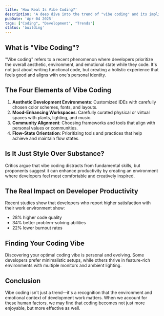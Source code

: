 ```yaml
---
title: 'How Real Is Vibe Coding?'
description: 'A deep dive into the trend of "vibe coding" and its implications for modern development'
pubDate: 'Apr 04 2025'
tags: ["Coding", "Development", "Trends"]
status: 'building'
---
```


## What is "Vibe Coding"?

"Vibe coding" refers to a recent phenomenon where developers prioritize the overall aesthetic, environment, and emotional state while they code. It's not just about writing functional code, but creating a holistic experience that feels good and aligns with one's personal identity.

## The Four Elements of Vibe Coding

1. **Aesthetic Development Environments**: Customized IDEs with carefully chosen color schemes, fonts, and layouts.
2. **Mood-Enhancing Workspaces**: Carefully curated physical or virtual spaces with plants, lighting, and music.
3. **Community Alignment**: Choosing frameworks and tools that align with personal values or communities.
4. **Flow-State Orientation**: Prioritizing tools and practices that help achieve and maintain flow states.

## Is It Just Style Over Substance?

Critics argue that vibe coding distracts from fundamental skills, but proponents suggest it can enhance productivity by creating an environment where developers feel most comfortable and creatively inspired.

## The Real Impact on Developer Productivity

Recent studies show that developers who report higher satisfaction with their work environment show:

- 28% higher code quality
- 34% better problem-solving abilities 
- 22% lower burnout rates

## Finding Your Coding Vibe

Discovering your optimal coding vibe is personal and evolving. Some developers prefer minimalistic setups, while others thrive in feature-rich environments with multiple monitors and ambient lighting.

## Conclusion

Vibe coding isn't just a trend—it's a recognition that the environment and emotional context of development work matters. When we account for these human factors, we may find that coding becomes not just more enjoyable, but more effective as well.
